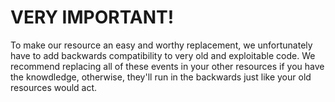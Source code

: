 # VERY IMPORTANT!

To make our resource an easy and worthy replacement, we unfortunately have to add backwards compatibility to very old and exploitable code. We recommend replacing all of these events in your other resources if you have the knowdledge, otherwise, they'll run in the backwards just like your old resources would act.
